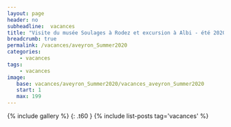 ```yaml
---
layout: page
header: no
subheadline:  vacances
title: "Visite du musée Soulages à Rodez et excursion à Albi - été 2020" 
breadcrumb: true
permalink: /vacances/aveyron_Summer2020
categories:
    - vacances
tags:
    - vacances
image:
   base: vacances/aveyron_Summer2020/vacances_aveyron_Summer2020
   start: 1
   max: 199
---
```

{% include gallery %}
{: .t60 }
{% include list-posts tag='vacances' %}
